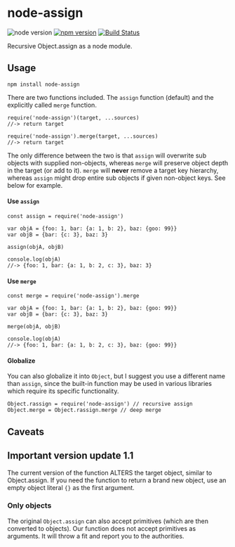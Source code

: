 # node-assign

![node version](http://img.shields.io/node/v/node-assign.svg)
[![npm version](https://badge.fury.io/js/node-assign.svg)](https://badge.fury.io/js/node-assign)
[![Build Status](https://travis-ci.org/torvalamo/node-assign.svg?branch=master)](https://travis-ci.org/torvalamo/node-assign)

Recursive Object.assign as a node module.

## Usage

    npm install node-assign

There are two functions included. The `assign` function (default) and the explicitly called `merge` function.

    require('node-assign')(target, ...sources) 
    //-> return target

    require('node-assign').merge(target, ...sources) 
    //-> return target

The only difference between the two is that `assign` will overwrite sub objects with supplied non-objects, whereas `merge` will preserve object depth in the target (or add to it). `merge` will **never** remove a target key hierarchy, whereas `assign` might drop entire sub objects if given non-object keys. See below for example.
    
#### Use `assign`

    const assign = require('node-assign')
    
    var objA = {foo: 1, bar: {a: 1, b: 2}, baz: {goo: 99}}
    var objB = {bar: {c: 3}, baz: 3}
    
    assign(objA, objB)
    
    console.log(objA)
    //-> {foo: 1, bar: {a: 1, b: 2, c: 3}, baz: 3}

#### Use `merge`

    const merge = require('node-assign').merge
    
    var objA = {foo: 1, bar: {a: 1, b: 2}, baz: {goo: 99}}
    var objB = {bar: {c: 3}, baz: 3}
    
    merge(objA, objB)
    
    console.log(objA)
    //-> {foo: 1, bar: {a: 1, b: 2, c: 3}, baz: {goo: 99}}

#### Globalize

You can also globalize it into `Object`, but I suggest you use a different name than `assign`, since the built-in function may be used in various libraries which require its specific functionality.

    Object.rassign = require('node-assign') // recursive assign
    Object.merge = Object.rassign.merge // deep merge

## Caveats

## Important version update 1.1

The current version of the function ALTERS the target object, similar to Object.assign. If you need the function to return a brand new object, use an empty object literal `{}` as the first argument.

### Only objects

The original `Object.assign` can also accept primitives (which are then converted to objects). Our function does not accept primitives as arguments. It will throw a fit and report you to the authorities.
